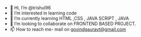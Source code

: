 - 👋 Hi, I’m @trishul96
- 👀 I’m interested in learning code
- 🌱 I’m currently learning HTML ,CSS , JAVA SCRIPT , JAVA
- 💞️ I’m looking to collaborate on FRONTEND BASED PROJECT.
- 📫 How to reach me- mail on govindgauravt@gmail.com

<!---
trishul96/trishul96 is a ✨ special ✨ repository because its `README.md` (this file) appears on your GitHub profile.
You can click the Preview link to take a look at your changes.
--->
